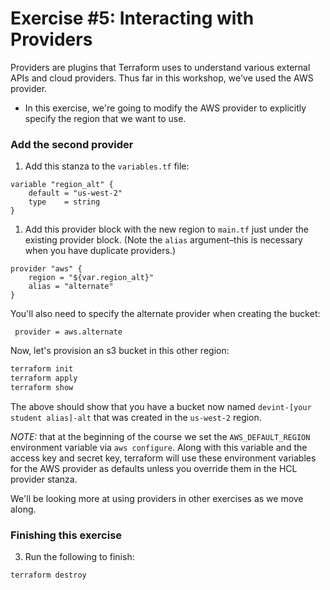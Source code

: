 # Exercise #5: Interacting with Providers

Providers are plugins that Terraform uses to understand various external APIs and cloud providers. Thus far in this
workshop, we've used the AWS provider.

* In this exercise, we're going to modify the AWS provider to explicitly specify the region that we want to use.

### Add the second provider

1. Add this stanza to the `variables.tf` file:

 ```hcl
 variable "region_alt" {
     default = "us-west-2"
     type    = string
 }
 ```

1. Add this provider block with the new region to `main.tf` just under the existing provider block. (Note the `alias` argument–this is necessary when you have duplicate providers.)

 ```hcl
 provider "aws" {
     region = "${var.region_alt}"
     alias = "alternate"
 }
 ```

 You'll also need to specify the alternate provider when creating the bucket:

 ```hcl
  provider = aws.alternate
 ```

 Now, let's provision an s3 bucket in this other region:

 ```bash
 terraform init
 terraform apply
 terraform show
 ```
The above should show that you have a bucket now named `devint-[your student alias]-alt` that was created in the
`us-west-2` region.

 *NOTE:* that at the beginning of the course we set the `AWS_DEFAULT_REGION` environment variable via `aws configure`. Along with this variable and the access key and secret key, terraform will use these environment variables for the AWS provider as defaults unless you override them in the HCL provider stanza.

 We'll be looking more at using providers in other exercises as we move along.

### Finishing this exercise

3. Run the following to finish:

 ```bash
 terraform destroy
 ```
